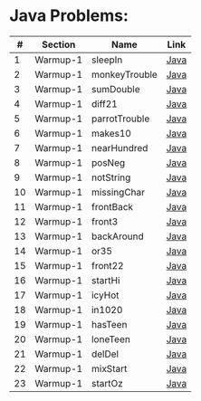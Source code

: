 Java Problems:
==============


| # | Section | Name | Link |
|--------------|--------------------|------------------------|---------------------|
| 1 | Warmup-1 | sleepIn | [Java](Java/001-Warmup-1/001-sleepIn/sleepIn.java) |
| 2 | Warmup-1 | monkeyTrouble | [Java](Java/001-Warmup-1/002-monkeyTrouble/monkeyTrouble.java) |
| 3 | Warmup-1 | sumDouble | [Java](Java/001-Warmup-1/003-sumDouble/sumDouble.java)
| 4 | Warmup-1 | diff21 | [Java](Java/001-Warmup-1/004-diff21/diff21.java) |
| 5 | Warmup-1 | parrotTrouble | [Java](Java/001-Warmup-1/005-parrotTrouble/parrotTrouble.java) |
| 6 | Warmup-1 | makes10 | [Java](Java/001-Warmup-1/006-makes10/makes10.java) |
| 7 | Warmup-1 | nearHundred | [Java](Java/001-Warmup-1/007-nearHundred/nearHundred.java) |
| 8 | Warmup-1 | posNeg | [Java](Java/001-Warmup-1/008-posNeg/posNeg.java) |
| 9 | Warmup-1 | notString | [Java](Java/001-Warmup-1/009-notString/notString.java) |
| 10 | Warmup-1 | missingChar | [Java](Java/001-Warmup-1/010-missingChar/missingChar.java) |
| 11 | Warmup-1 | frontBack | [Java](Java/001-Warmup-1/011-frontBack/frontBack.java) |
| 12 | Warmup-1 | front3 | [Java](Java/001-Warmup-1/012-front3/front3.java) |
| 13 | Warmup-1 | backAround | [Java](Java/001-Warmup-1/013-backAround/backAround.java) |
| 14 | Warmup-1 | or35 | [Java](Java/001-Warmup-1/014-or35/or35.java) |
| 15 | Warmup-1 | front22 | [Java](Java/001-Warmup-1/015-front22/front22.java) |
| 16 | Warmup-1 | startHi | [Java](Java/001-Warmup-1/016-startHi/startHi.java) |
| 17 | Warmup-1 | icyHot | [Java](Java/001-Warmup-1/017-icyHot/icyHot.java) |
| 18 | Warmup-1 | in1020 | [Java](Java/001-Warmup-1/018-in1020/in1020.java) |
| 19 | Warmup-1 | hasTeen | [Java](Java/001-Warmup-1/019-hasTeen/hasTeen.java) |
| 20 | Warmup-1 | loneTeen | [Java](Java/001-Warmup-1/020-loneTeen/loneTeen.java) |
| 21 | Warmup-1 | delDel | [Java](Java/001-Warmup-1/021-delDel/delDel.java) |
| 22 | Warmup-1 | mixStart | [Java](Java/001-Warmup-1/022-mixStart/mixStart.java) |
| 23 | Warmup-1 | startOz | [Java](Java/001-Warmup-1/023-startOz/startOz.java) |
